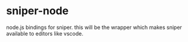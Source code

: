 # sniper-node

node.js bindings for sniper. this will be the wrapper which makes sniper available to editors like vscode. 

